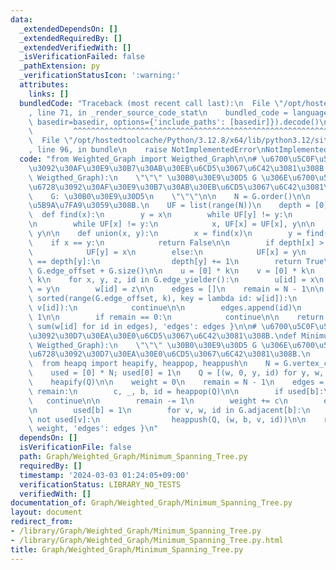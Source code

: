 ```yaml
---
data:
  _extendedDependsOn: []
  _extendedRequiredBy: []
  _extendedVerifiedWith: []
  _isVerificationFailed: false
  _pathExtension: py
  _verificationStatusIcon: ':warning:'
  attributes:
    links: []
  bundledCode: "Traceback (most recent call last):\n  File \"/opt/hostedtoolcache/Python/3.12.8/x64/lib/python3.12/site-packages/onlinejudge_verify/documentation/build.py\"\
    , line 71, in _render_source_code_stat\n    bundled_code = language.bundle(stat.path,\
    \ basedir=basedir, options={'include_paths': [basedir]}).decode()\n          \
    \         ^^^^^^^^^^^^^^^^^^^^^^^^^^^^^^^^^^^^^^^^^^^^^^^^^^^^^^^^^^^^^^^^^^^^^^^^^^^^^^^^^\n\
    \  File \"/opt/hostedtoolcache/Python/3.12.8/x64/lib/python3.12/site-packages/onlinejudge_verify/languages/python.py\"\
    , line 96, in bundle\n    raise NotImplementedError\nNotImplementedError\n"
  code: "from Weighted_Graph import Weigthed_Graph\n\n# \u6700\u5C0F\u5168\u57DF\u6728\
    \u3092\u30AF\u30E9\u30B7\u30AB\u30EB\u6CD5\u3067\u6C42\u3081\u308B.\ndef Minimum_Spanning_Tree_by_Kruskal(G:\
    \ Weigthed_Graph):\n    \"\"\" \u30B0\u30E9\u30D5 G \u306E\u6700\u5C0F\u5168\u57DF\
    \u6728\u3092\u30AF\u30E9\u30B7\u30AB\u30EB\u6CD5\u3067\u6C42\u3081\u308B.\n\n\
    \    G: \u30B0\u30E9\u30D5\n    \"\"\"\n\n    N = G.order()\n\n    #Union-Find\u3092\
    \u5B9A\u7FA9\u3059\u308B.\n    UF = list(range(N))\n    depth = [0] * N\n\n  \
    \  def find(x):\n        y = x\n        while UF[y] != y:\n            y = UF[y]\n\
    \n        while UF[x] != y:\n            x, UF[x] = UF[x], y\n\n        return\
    \ y\n\n    def union(x, y):\n        x = find(x)\n        y = find(y)\n\n    \
    \    if x == y:\n            return False\n\n        if depth[x] > depth[y]:\n\
    \            UF[y] = x\n        else:\n            UF[x] = y\n            if depth[x]\
    \ == depth[y]:\n                depth[y] += 1\n        return True\n\n    k =\
    \ G.edge_offset + G.size()\n\n    u = [0] * k\n    v = [0] * k\n    w = [0] *\
    \ k\n    for x, y, z, id in G.edge_yielder():\n        u[id] = x\n        v[id]\
    \ = y\n        w[id] = z\n\n    edges = []\n    remain = N - 1\n\n    for id in\
    \ sorted(range(G.edge_offset, k), key = lambda id: w[id]):\n        if not union(u[id],\
    \ v[id]):\n            continue\n\n        edges.append(id)\n        remain -=\
    \ 1\n\n        if remain == 0:\n            continue\n\n    return { 'weight':\
    \ sum(w[id] for id in edges), 'edges': edges }\n\n# \u6700\u5C0F\u5168\u57DF\u6728\
    \u3092\u30D7\u30EA\u30E0\u6CD5\u3067\u6C42\u3081\u308B.\ndef Minimum_Spanning_Tree_by_Prim(G:\
    \ Weigthed_Graph):\n    \"\"\" \u30B0\u30E9\u30D5 G \u306E\u6700\u5C0F\u5168\u57DF\
    \u6728\u3092\u30D7\u30EA\u30E0\u6CD5\u3067\u6C42\u3081\u308B.\n    \"\"\"\n  \
    \  from heapq import heapify, heappop, heappush\n    N = G.vertex_count()\n\n\
    \    used = [0] * N; used[0] = 1\n    Q = [(w, 0, y, id) for y, w, id in G.adjacent[0]]\n\
    \    heapify(Q)\n\n    weight = 0\n    remain = N - 1\n    edges = []\n\n    while\
    \ remain:\n        c, _, b, id = heappop(Q)\n\n        if used[b]:\n         \
    \   continue\n\n        remain -= 1\n        weight += c\n        edges.append(id)\n\
    \n        used[b] = 1\n        for v, w, id in G.adjacent[b]:\n            if\
    \ not used[v]:\n                heappush(Q, (w, b, v, id))\n\n    return { 'weight':\
    \ weight, 'edges': edges }\n"
  dependsOn: []
  isVerificationFile: false
  path: Graph/Weighted_Graph/Minimum_Spanning_Tree.py
  requiredBy: []
  timestamp: '2024-03-03 01:24:05+09:00'
  verificationStatus: LIBRARY_NO_TESTS
  verifiedWith: []
documentation_of: Graph/Weighted_Graph/Minimum_Spanning_Tree.py
layout: document
redirect_from:
- /library/Graph/Weighted_Graph/Minimum_Spanning_Tree.py
- /library/Graph/Weighted_Graph/Minimum_Spanning_Tree.py.html
title: Graph/Weighted_Graph/Minimum_Spanning_Tree.py
---
```

